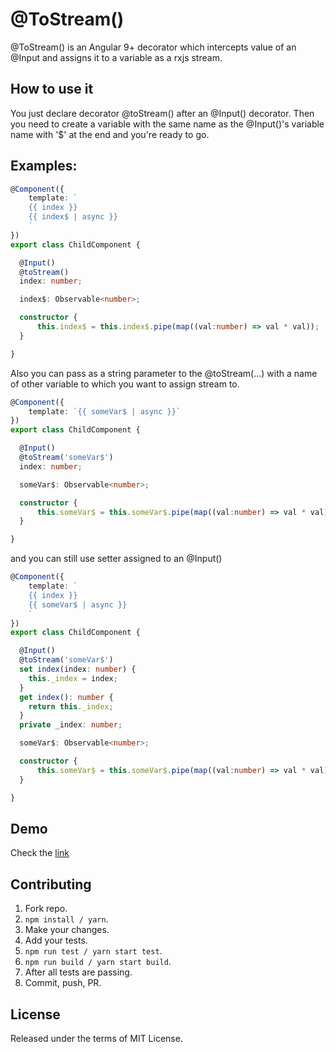 # @ToStream()

@ToStream() is an Angular 9+ decorator which intercepts value of an @Input and assigns it to a variable as a rxjs stream.

## How to use it

You just declare decorator @toStream() after an @Input() decorator. Then you need to create a variable with the same name as the @Input()'s variable name with '\$' at the end and you're ready to go.

## Examples:

```typescript
@Component({
    template: `
    {{ index }}
    {{ index$ | async }}
    `
})
export class ChildComponent {

  @Input()
  @toStream()
  index: number;

  index$: Observable<number>;

  constructor {
      this.index$ = this.index$.pipe(map((val:number) => val * val));
  }

}
```

Also you can pass as a string parameter to the @toStream(...) with a name of other variable to which you want to assign stream to.

```typescript
@Component({
    template: `{{ someVar$ | async }}`
})
export class ChildComponent {

  @Input()
  @toStream('someVar$')
  index: number;

  someVar$: Observable<number>;

  constructor {
      this.someVar$ = this.someVar$.pipe(map((val:number) => val * val));
  }

}

```

and you can still use setter assigned to an @Input()

```typescript
@Component({
    template: `
    {{ index }}
    {{ someVar$ | async }}
    `
})
export class ChildComponent {

  @Input()
  @toStream('someVar$')
  set index(index: number) {
    this._index = index;
  }
  get index(): number {
    return this._index;
  }
  private _index: number;

  someVar$: Observable<number>;

  constructor {
      this.someVar$ = this.someVar$.pipe(map((val:number) => val * val));
  }

}

```

## Demo

Check the [link]()

## Contributing

1. Fork repo.
2. `npm install / yarn`.
3. Make your changes.
4. Add your tests.
5. `npm run test / yarn start test`.
6. `npm run build / yarn start build`.
7. After all tests are passing.
8. Commit, push, PR.

## License

Released under the terms of MIT License.
